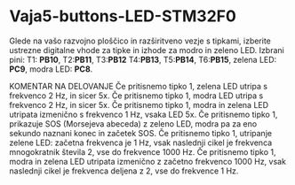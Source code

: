 # Vaja5-buttons-LED-STM32F0

Glede na vašo razvojno ploščico in razširitveno vezje s tipkami, izberite ustrezne digitalne vhode za tipke in izhode za modro in zeleno LED. Izbrani pini: 
T1: __PB10__, T2:__PB11__, T3:__PB12__ T4:__PB13__, T5:__PB14__, T6:__PB15__, zelena LED: __PC9__, modra LED: __PC8__.

KOMENTAR NA DELOVANJE
Če pritisnemo tipko 1, zelena LED utripa s frekvenco 2 Hz, in sicer 5x.
Če pritisnemo tipko 1, modra LED utripa s frekvenco 2 Hz, in sicer 5x.
Če pritisnemo tipko 1, modra in zelena LED utripata izmenično s frekvenco 1 Hz, vsaka LED 5x.
Če pritisnemo tipko 1, prikazuje SOS (Morsejeva abeceda) z zeleno LED, modra pa za eno sekundo naznani konec in začetek SOS.
Če pritisnemo tipko 1, utripanje zelene LED: začetna frekvenca je 1 Hz, vsak naslednji cikel je frekvenca  mnogokratnik števila 2, vse do frekvence 1000 Hz. 
Če pritisnemo tipko 1, modra in zelena LED utripata izmenično z začetno frekvenco 1000 Hz, vsak naslednji cikel je frekvenca deljena z 2, vse do frekvence 1 Hz. 
